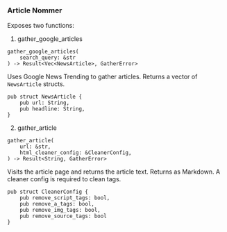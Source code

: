 ### Article Nommer

Exposes two functions:

1. gather_google_articles
```
gather_google_articles(
    search_query: &str
) -> Result<Vec<NewsArticle>, GatherError>
```

Uses Google News Trending to gather articles. Returns a vector of `NewsArticle` structs.
```
pub struct NewsArticle {
    pub url: String,
    pub headline: String,
}
```

2. gather_article
```
gather_article(
    url: &str,
    html_cleaner_config: &CleanerConfig,
) -> Result<String, GatherError>
```

Visits the article page and returns the article text. Returns as Markdown.
A cleaner config is required to clean tags.

```
pub struct CleanerConfig {
    pub remove_script_tags: bool,
    pub remove_a_tags: bool,
    pub remove_img_tags: bool,
    pub remove_source_tags: bool
}
```
